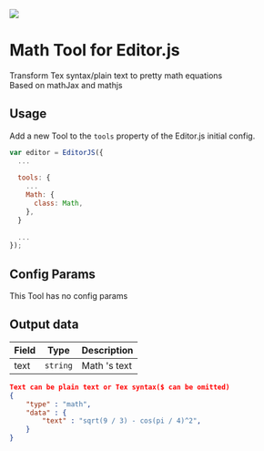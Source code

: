 ![](https://badgen.net/badge/Editor.js/v2.0/blue)

# Math Tool for Editor.js

Transform Tex syntax/plain text to pretty math equations  
Based on mathJax and mathjs

## Usage

Add a new Tool to the `tools` property of the Editor.js initial config.

```javascript
var editor = EditorJS({
  ...
  
  tools: {
    ...
    Math: {
      class: Math,
    },
  }
  
  ...
});
```

## Config Params

This Tool has no config params

## Output data

| Field  | Type     | Description      |
| ------ | -------- | ---------------- |
| text   | `string` | Math 's text |


```json
Text can be plain text or Tex syntax($ can be omitted)
{
    "type" : "math",
    "data" : {
        "text" : "sqrt(9 / 3) - cos(pi / 4)^2",
    }
}
```
